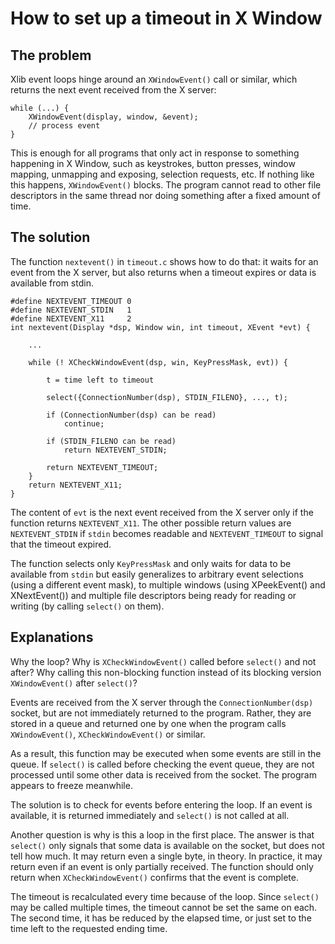 How to set up a timeout in X Window
===================================

The problem
-----------

Xlib event loops hinge around an ``XWindowEvent()`` call or similar, which
returns the next event received from the X server:

```
while (...) {
	XWindowEvent(display, window, &event);
	// process event
}
```

This is enough for all programs that only act in response to something
happening in X Window, such as keystrokes, button presses, window mapping,
unmapping and exposing, selection requests, etc. If nothing like this happens,
``XWindowEvent()`` blocks. The program cannot read to other file descriptors in
the same thread nor doing something after a fixed amount of time.

The solution
------------

The function ``nextevent()`` in ``timeout.c`` shows how to do that: it waits
for an event from the X server, but also returns when a timeout expires or data
is available from stdin.

```
#define NEXTEVENT_TIMEOUT 0
#define NEXTEVENT_STDIN   1
#define NEXTEVENT_X11     2
int nextevent(Display *dsp, Window win, int timeout, XEvent *evt) {

	...

	while (! XCheckWindowEvent(dsp, win, KeyPressMask, evt)) {

		t = time left to timeout

		select({ConnectionNumber(dsp), STDIN_FILENO}, ..., t);

		if (ConnectionNumber(dsp) can be read)
			continue;

		if (STDIN_FILENO can be read)
			return NEXTEVENT_STDIN;

		return NEXTEVENT_TIMEOUT;
	}
	return NEXTEVENT_X11;
}
```

The content of ``evt`` is the next event received from the X server only if the
function returns ``NEXTEVENT_X11``. The other possible return values are
``NEXTEVENT_STDIN`` if ``stdin`` becomes readable and ``NEXTEVENT_TIMEOUT`` to
signal that the timeout expired.

The function selects only ``KeyPressMask`` and only waits for data to be
available from ``stdin`` but easily generalizes to arbitrary event selections
(using a different event mask), to multiple windows (using XPeekEvent() and
XNextEvent()) and multiple file descriptors being ready for reading or writing
(by calling ``select()`` on them).

Explanations
------------

Why the loop? Why is ``XCheckWindowEvent()`` called before ``select()`` and not
after? Why calling this non-blocking function instead of its blocking version
``XWindowEvent()`` after ``select()``?

Events are received from the X server through the ``ConnectionNumber(dsp)``
socket, but are not immediately returned to the program. Rather, they are
stored in a queue and returned one by one when the program calls
``XWindowEvent()``, ``XCheckWindowEvent()`` or similar.

As a result, this function may be executed when some events are still in the
queue. If ``select()`` is called before checking the event queue, they are not
processed until some other data is received from the socket. The program
appears to freeze meanwhile.

The solution is to check for events before entering the loop. If an event is
available, it is returned immediately and ``select()`` is not called at all.

Another question is why is this a loop in the first place. The answer is that
``select()`` only signals that some data is available on the socket, but does
not tell how much. It may return even a single byte, in theory. In practice, it
may return even if an event is only partially received. The function should
only return when ``XCheckWindowEvent()`` confirms that the event is complete.

The timeout is recalculated every time because of the loop. Since ``select()``
may be called multiple times, the timeout cannot be set the same on each. The
second time, it has be reduced by the elapsed time, or just set to the time
left to the requested ending time.
